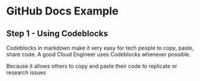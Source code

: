 # GitHub Docs Example

## Step 1 - Using Codeblocks

Codeblocks in markdown make it very easy for tech people to copy, paste, share code.
A good Cloud Engineer uses Codeblocks whenever possible.

Because it allows others to copy and paste their code to replicate or research issues
